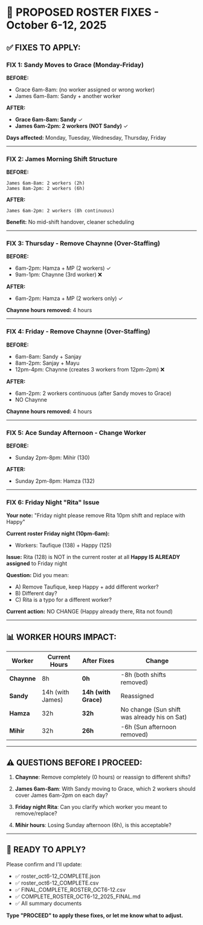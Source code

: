 # 🔧 PROPOSED ROSTER FIXES - October 6-12, 2025

## ✅ FIXES TO APPLY:

### **FIX 1: Sandy Moves to Grace (Monday-Friday)**

**BEFORE:**
- Grace 6am-8am: (no worker assigned or wrong worker)
- James 6am-8am: Sandy + another worker

**AFTER:**
- **Grace 6am-8am: Sandy** ✓
- **James 6am-2pm: 2 workers (NOT Sandy)** ✓

**Days affected:** Monday, Tuesday, Wednesday, Thursday, Friday

---

### **FIX 2: James Morning Shift Structure**

**BEFORE:**
```
James 6am-8am: 2 workers (2h)
James 8am-2pm: 2 workers (6h)
```

**AFTER:**
```
James 6am-2pm: 2 workers (8h continuous)
```

**Benefit:** No mid-shift handover, cleaner scheduling

---

### **FIX 3: Thursday - Remove Chaynne (Over-Staffing)**

**BEFORE:**
- 6am-2pm: Hamza + MP (2 workers) ✓
- 9am-1pm: Chaynne (3rd worker) ❌

**AFTER:**
- 6am-2pm: Hamza + MP (2 workers only) ✓

**Chaynne hours removed:** 4 hours

---

### **FIX 4: Friday - Remove Chaynne (Over-Staffing)**

**BEFORE:**
- 6am-8am: Sandy + Sanjay
- 8am-2pm: Sanjay + Mayu
- 12pm-4pm: Chaynne (creates 3 workers from 12pm-2pm) ❌

**AFTER:**
- 6am-2pm: 2 workers continuous (after Sandy moves to Grace)
- NO Chaynne

**Chaynne hours removed:** 4 hours

---

### **FIX 5: Ace Sunday Afternoon - Change Worker**

**BEFORE:**
- Sunday 2pm-8pm: Mihir (130)

**AFTER:**
- Sunday 2pm-8pm: Hamza (132)

---

### **FIX 6: Friday Night "Rita" Issue**

**Your note:** "Friday night please remove Rita 10pm shift and replace with Happy"

**Current roster Friday night (10pm-6am):**
- Workers: Taufique (138) + Happy (125)

**Issue:** Rita (128) is NOT in the current roster at all
**Happy IS ALREADY assigned** to Friday night

**Question:** Did you mean:
- A) Remove Taufique, keep Happy + add different worker?
- B) Different day?
- C) Rita is a typo for a different worker?

**Current action:** NO CHANGE (Happy already there, Rita not found)

---

## 📊 WORKER HOURS IMPACT:

| Worker | Current Hours | After Fixes | Change |
|--------|---------------|-------------|--------|
| **Chaynne** | 8h | **0h** | -8h (both shifts removed) |
| **Sandy** | 14h (with James) | **14h (with Grace)** | Reassigned |
| **Hamza** | 32h | **32h** | No change (Sun shift was already his on Sat) |
| **Mihir** | 32h | **26h** | -6h (Sun afternoon removed) |

---

## ⚠️ QUESTIONS BEFORE I PROCEED:

1. **Chaynne**: Remove completely (0 hours) or reassign to different shifts?

2. **James 6am-8am**: With Sandy moving to Grace, which 2 workers should cover James 6am-2pm on each day?

3. **Friday night Rita**: Can you clarify which worker you meant to remove/replace?

4. **Mihir hours**: Losing Sunday afternoon (6h), is this acceptable?

---

## 🚦 READY TO APPLY?

Please confirm and I'll update:
- ✅ roster_oct6-12_COMPLETE.json
- ✅ roster_oct6-12_COMPLETE.csv  
- ✅ FINAL_COMPLETE_ROSTER_OCT6-12.csv
- ✅ COMPLETE_ROSTER_OCT6-12_2025_FINAL.md
- ✅ All summary documents

**Type "PROCEED" to apply these fixes, or let me know what to adjust.**

